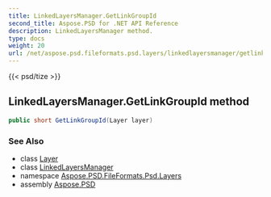 ```yaml
---
title: LinkedLayersManager.GetLinkGroupId
second_title: Aspose.PSD for .NET API Reference
description: LinkedLayersManager method. 
type: docs
weight: 20
url: /net/aspose.psd.fileformats.psd.layers/linkedlayersmanager/getlinkgroupid/
---
```

{{< psd/tize >}}
## LinkedLayersManager.GetLinkGroupId method

```csharp
public short GetLinkGroupId(Layer layer)
```

### See Also

* class [Layer](../../layer/)
* class [LinkedLayersManager](../)
* namespace [Aspose.PSD.FileFormats.Psd.Layers](../../linkedlayersmanager/)
* assembly [Aspose.PSD](../../../)



